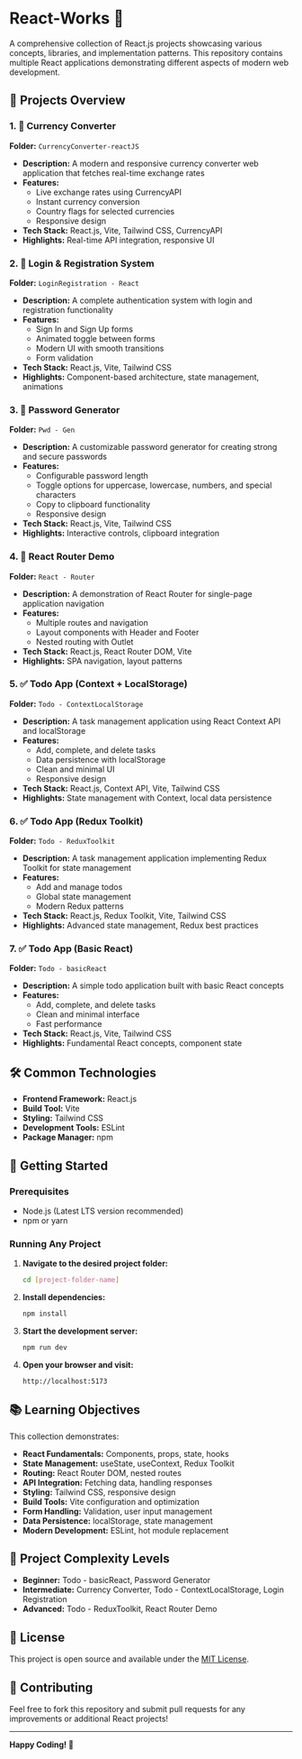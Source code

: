         
# React-Works 🚀

A comprehensive collection of React.js projects showcasing various concepts, libraries, and implementation patterns. This repository contains multiple React applications demonstrating different aspects of modern web development.

## 📁 Projects Overview

### 1. 💱 Currency Converter
**Folder:** `CurrencyConverter-reactJS`

- **Description:** A modern and responsive currency converter web application that fetches real-time exchange rates
- **Features:**
  - Live exchange rates using CurrencyAPI
  - Instant currency conversion
  - Country flags for selected currencies
  - Responsive design
- **Tech Stack:** React.js, Vite, Tailwind CSS, CurrencyAPI
- **Highlights:** Real-time API integration, responsive UI

### 2. 🔐 Login & Registration System
**Folder:** `LoginRegistration - React`

- **Description:** A complete authentication system with login and registration functionality
- **Features:**
  - Sign In and Sign Up forms
  - Animated toggle between forms
  - Modern UI with smooth transitions
  - Form validation
- **Tech Stack:** React.js, Vite, Tailwind CSS
- **Highlights:** Component-based architecture, state management, animations

### 3. 🔑 Password Generator
**Folder:** `Pwd - Gen`

- **Description:** A customizable password generator for creating strong and secure passwords
- **Features:**
  - Configurable password length
  - Toggle options for uppercase, lowercase, numbers, and special characters
  - Copy to clipboard functionality
  - Responsive design
- **Tech Stack:** React.js, Vite, Tailwind CSS
- **Highlights:** Interactive controls, clipboard integration

### 4. 🧭 React Router Demo
**Folder:** `React - Router`

- **Description:** A demonstration of React Router for single-page application navigation
- **Features:**
  - Multiple routes and navigation
  - Layout components with Header and Footer
  - Nested routing with Outlet
- **Tech Stack:** React.js, React Router DOM, Vite
- **Highlights:** SPA navigation, layout patterns

### 5. ✅ Todo App (Context + LocalStorage)
**Folder:** `Todo - ContextLocalStorage`

- **Description:** A task management application using React Context API and localStorage
- **Features:**
  - Add, complete, and delete tasks
  - Data persistence with localStorage
  - Clean and minimal UI
  - Responsive design
- **Tech Stack:** React.js, Context API, Vite, Tailwind CSS
- **Highlights:** State management with Context, local data persistence

### 6. ✅ Todo App (Redux Toolkit)
**Folder:** `Todo - ReduxToolkit`

- **Description:** A task management application implementing Redux Toolkit for state management
- **Features:**
  - Add and manage todos
  - Global state management
  - Modern Redux patterns
- **Tech Stack:** React.js, Redux Toolkit, Vite, Tailwind CSS
- **Highlights:** Advanced state management, Redux best practices

### 7. ✅ Todo App (Basic React)
**Folder:** `Todo - basicReact`

- **Description:** A simple todo application built with basic React concepts
- **Features:**
  - Add, complete, and delete tasks
  - Clean and minimal interface
  - Fast performance
- **Tech Stack:** React.js, Vite, Tailwind CSS
- **Highlights:** Fundamental React concepts, component state

## 🛠️ Common Technologies

- **Frontend Framework:** React.js
- **Build Tool:** Vite
- **Styling:** Tailwind CSS
- **Development Tools:** ESLint
- **Package Manager:** npm

## 🚀 Getting Started

### Prerequisites
- Node.js (Latest LTS version recommended)
- npm or yarn

### Running Any Project

1. **Navigate to the desired project folder:**
   ```bash
   cd [project-folder-name]
   ```

2. **Install dependencies:**
   ```bash
   npm install
   ```

3. **Start the development server:**
   ```bash
   npm run dev
   ```

4. **Open your browser and visit:**
   ```
   http://localhost:5173
   ```

## 📚 Learning Objectives

This collection demonstrates:

- **React Fundamentals:** Components, props, state, hooks
- **State Management:** useState, useContext, Redux Toolkit
- **Routing:** React Router DOM, nested routes
- **API Integration:** Fetching data, handling responses
- **Styling:** Tailwind CSS, responsive design
- **Build Tools:** Vite configuration and optimization
- **Form Handling:** Validation, user input management
- **Data Persistence:** localStorage, state management
- **Modern Development:** ESLint, hot module replacement

## 🎯 Project Complexity Levels

- **Beginner:** Todo - basicReact, Password Generator
- **Intermediate:** Currency Converter, Todo - ContextLocalStorage, Login Registration
- **Advanced:** Todo - ReduxToolkit, React Router Demo

## 📄 License

This project is open source and available under the [MIT License](LICENSE).

## 🤝 Contributing

Feel free to fork this repository and submit pull requests for any improvements or additional React projects!

---

**Happy Coding! 🎉**
        